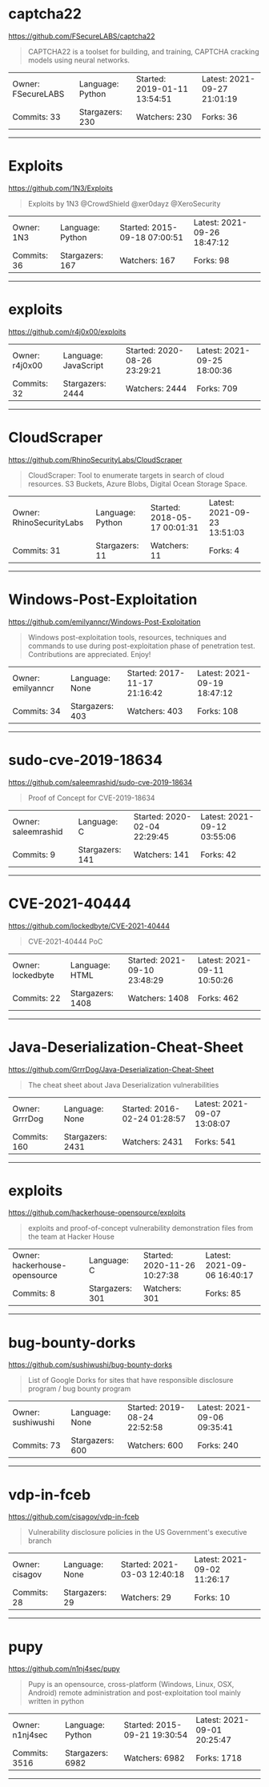# captcha22

https://github.com/FSecureLABS/captcha22
<blockquote>
CAPTCHA22 is a toolset for building, and training, CAPTCHA cracking models using neural networks.
</blockquote>

<table>
<tr><td>Owner: FSecureLABS</td>
    <td>Language: Python</td>
    <td>Started: 2019-01-11 13:54:51</td>
    <td>Latest: 2021-09-27 21:01:19</td></tr>
<tr><td>Commits: 33</td>
    <td>Stargazers: 230</td>
    <td>Watchers: 230</td>
    <td>Forks: 36</td></tr>
</table>

---

# Exploits

https://github.com/1N3/Exploits
<blockquote>
Exploits by 1N3 @CrowdShield @xer0dayz @XeroSecurity
</blockquote>

<table>
<tr><td>Owner: 1N3</td>
    <td>Language: Python</td>
    <td>Started: 2015-09-18 07:00:51</td>
    <td>Latest: 2021-09-26 18:47:12</td></tr>
<tr><td>Commits: 36</td>
    <td>Stargazers: 167</td>
    <td>Watchers: 167</td>
    <td>Forks: 98</td></tr>
</table>

---

# exploits

https://github.com/r4j0x00/exploits
<blockquote>
<no description>
</blockquote>

<table>
<tr><td>Owner: r4j0x00</td>
    <td>Language: JavaScript</td>
    <td>Started: 2020-08-26 23:29:21</td>
    <td>Latest: 2021-09-25 18:00:36</td></tr>
<tr><td>Commits: 32</td>
    <td>Stargazers: 2444</td>
    <td>Watchers: 2444</td>
    <td>Forks: 709</td></tr>
</table>

---

# CloudScraper

https://github.com/RhinoSecurityLabs/CloudScraper
<blockquote>
CloudScraper: Tool to enumerate targets in search of cloud resources. S3 Buckets, Azure Blobs, Digital Ocean Storage Space.
</blockquote>

<table>
<tr><td>Owner: RhinoSecurityLabs</td>
    <td>Language: Python</td>
    <td>Started: 2018-05-17 00:01:31</td>
    <td>Latest: 2021-09-23 13:51:03</td></tr>
<tr><td>Commits: 31</td>
    <td>Stargazers: 11</td>
    <td>Watchers: 11</td>
    <td>Forks: 4</td></tr>
</table>

---

# Windows-Post-Exploitation

https://github.com/emilyanncr/Windows-Post-Exploitation
<blockquote>
Windows post-exploitation tools, resources, techniques and commands to use during post-exploitation phase of penetration test.  Contributions are appreciated.  Enjoy!
</blockquote>

<table>
<tr><td>Owner: emilyanncr</td>
    <td>Language: None</td>
    <td>Started: 2017-11-17 21:16:42</td>
    <td>Latest: 2021-09-19 18:47:12</td></tr>
<tr><td>Commits: 34</td>
    <td>Stargazers: 403</td>
    <td>Watchers: 403</td>
    <td>Forks: 108</td></tr>
</table>

---

# sudo-cve-2019-18634

https://github.com/saleemrashid/sudo-cve-2019-18634
<blockquote>
Proof of Concept for CVE-2019-18634
</blockquote>

<table>
<tr><td>Owner: saleemrashid</td>
    <td>Language: C</td>
    <td>Started: 2020-02-04 22:29:45</td>
    <td>Latest: 2021-09-12 03:55:06</td></tr>
<tr><td>Commits: 9</td>
    <td>Stargazers: 141</td>
    <td>Watchers: 141</td>
    <td>Forks: 42</td></tr>
</table>

---

# CVE-2021-40444

https://github.com/lockedbyte/CVE-2021-40444
<blockquote>
CVE-2021-40444 PoC
</blockquote>

<table>
<tr><td>Owner: lockedbyte</td>
    <td>Language: HTML</td>
    <td>Started: 2021-09-10 23:48:29</td>
    <td>Latest: 2021-09-11 10:50:26</td></tr>
<tr><td>Commits: 22</td>
    <td>Stargazers: 1408</td>
    <td>Watchers: 1408</td>
    <td>Forks: 462</td></tr>
</table>

---

# Java-Deserialization-Cheat-Sheet

https://github.com/GrrrDog/Java-Deserialization-Cheat-Sheet
<blockquote>
The cheat sheet about Java Deserialization vulnerabilities
</blockquote>

<table>
<tr><td>Owner: GrrrDog</td>
    <td>Language: None</td>
    <td>Started: 2016-02-24 01:28:57</td>
    <td>Latest: 2021-09-07 13:08:07</td></tr>
<tr><td>Commits: 160</td>
    <td>Stargazers: 2431</td>
    <td>Watchers: 2431</td>
    <td>Forks: 541</td></tr>
</table>

---

# exploits

https://github.com/hackerhouse-opensource/exploits
<blockquote>
exploits and proof-of-concept vulnerability demonstration files from the team at Hacker House
</blockquote>

<table>
<tr><td>Owner: hackerhouse-opensource</td>
    <td>Language: C</td>
    <td>Started: 2020-11-26 10:27:38</td>
    <td>Latest: 2021-09-06 16:40:17</td></tr>
<tr><td>Commits: 8</td>
    <td>Stargazers: 301</td>
    <td>Watchers: 301</td>
    <td>Forks: 85</td></tr>
</table>

---

# bug-bounty-dorks

https://github.com/sushiwushi/bug-bounty-dorks
<blockquote>
List of Google Dorks for sites that have responsible disclosure program / bug bounty program
</blockquote>

<table>
<tr><td>Owner: sushiwushi</td>
    <td>Language: None</td>
    <td>Started: 2019-08-24 22:52:58</td>
    <td>Latest: 2021-09-06 09:35:41</td></tr>
<tr><td>Commits: 73</td>
    <td>Stargazers: 600</td>
    <td>Watchers: 600</td>
    <td>Forks: 240</td></tr>
</table>

---

# vdp-in-fceb

https://github.com/cisagov/vdp-in-fceb
<blockquote>
Vulnerability disclosure policies in the US Government's executive branch
</blockquote>

<table>
<tr><td>Owner: cisagov</td>
    <td>Language: None</td>
    <td>Started: 2021-03-03 12:40:18</td>
    <td>Latest: 2021-09-02 11:26:17</td></tr>
<tr><td>Commits: 28</td>
    <td>Stargazers: 29</td>
    <td>Watchers: 29</td>
    <td>Forks: 10</td></tr>
</table>

---

# pupy

https://github.com/n1nj4sec/pupy
<blockquote>
Pupy is an opensource, cross-platform (Windows, Linux, OSX, Android) remote administration and post-exploitation tool mainly written in python
</blockquote>

<table>
<tr><td>Owner: n1nj4sec</td>
    <td>Language: Python</td>
    <td>Started: 2015-09-21 19:30:54</td>
    <td>Latest: 2021-09-01 20:25:47</td></tr>
<tr><td>Commits: 3516</td>
    <td>Stargazers: 6982</td>
    <td>Watchers: 6982</td>
    <td>Forks: 1718</td></tr>
</table>

---

